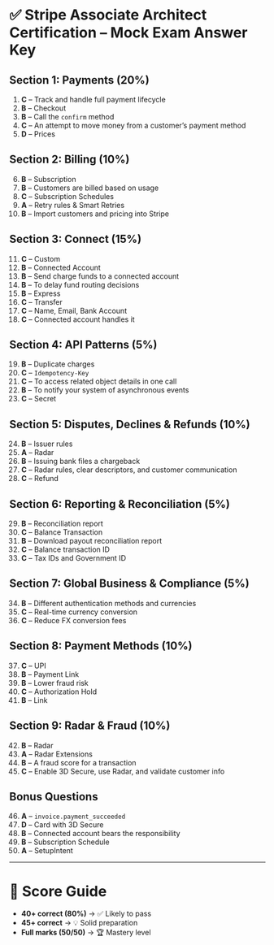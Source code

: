 # ✅ **Stripe Associate Architect Certification – Mock Exam Answer Key**

## **Section 1: Payments (20%)**

1. **C** – Track and handle full payment lifecycle
2. **B** – Checkout
3. **B** – Call the `confirm` method
4. **C** – An attempt to move money from a customer’s payment method
5. **D** – Prices

## **Section 2: Billing (10%)**

6. **B** – Subscription
7. **B** – Customers are billed based on usage
8. **C** – Subscription Schedules
9. **A** – Retry rules & Smart Retries
10. **B** – Import customers and pricing into Stripe

## **Section 3: Connect (15%)**

11. **C** – Custom
12. **B** – Connected Account
13. **B** – Send charge funds to a connected account
14. **B** – To delay fund routing decisions
15. **B** – Express
16. **C** – Transfer
17. **C** – Name, Email, Bank Account
18. **C** – Connected account handles it

## **Section 4: API Patterns (5%)**

19. **B** – Duplicate charges
20. **C** – `Idempotency-Key`
21. **C** – To access related object details in one call
22. **B** – To notify your system of asynchronous events
23. **C** – Secret

## **Section 5: Disputes, Declines & Refunds (10%)**

24. **B** – Issuer rules
25. **A** – Radar
26. **B** – Issuing bank files a chargeback
27. **C** – Radar rules, clear descriptors, and customer communication
28. **C** – Refund

## **Section 6: Reporting & Reconciliation (5%)**

29. **B** – Reconciliation report
30. **C** – Balance Transaction
31. **B** – Download payout reconciliation report
32. **C** – Balance transaction ID
33. **C** – Tax IDs and Government ID

## **Section 7: Global Business & Compliance (5%)**

34. **B** – Different authentication methods and currencies
35. **C** – Real-time currency conversion
36. **C** – Reduce FX conversion fees

## **Section 8: Payment Methods (10%)**

37. **C** – UPI
38. **B** – Payment Link
39. **B** – Lower fraud risk
40. **C** – Authorization Hold
41. **B** – Link

## **Section 9: Radar & Fraud (10%)**

42. **B** – Radar
43. **A** – Radar Extensions
44. **B** – A fraud score for a transaction
45. **C** – Enable 3D Secure, use Radar, and validate customer info

## **Bonus Questions**

46. **A** – `invoice.payment_succeeded`
47. **D** – Card with 3D Secure
48. **B** – Connected account bears the responsibility
49. **B** – Subscription Schedule
50. **A** – SetupIntent

---

# 🎯 Score Guide

* **40+ correct (80%)** → ✅ Likely to pass
* **45+ correct** → 💡 Solid preparation
* **Full marks (50/50)** → 🏆 Mastery level